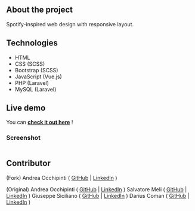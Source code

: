 ## About the project
Spotify-inspired web design with responsive layout.

## Technologies 
- HTML
- CSS (SCSS)
- Bootstrap (SCSS)
- JavaScript (Vue.js)
- PHP (Laravel)
- MySQL (Laravel)

## Live demo
You can **[check it out here](https://painteyes.github.io/laravel-vue-deliveroo)** !

### Screenshot
<img src=""/>

## Contributor
(Fork)
Andrea Occhipinti ( [GitHub](https://github.com/painteyes) | [LinkedIn](https://www.linkedin.com/in/occhipinti) )

(Original) 
Andrea Occhipinti ( [GitHub](https://github.com/painteyes) | [LinkedIn](https://www.linkedin.com/in/occhipinti) )
Salvatore Meli ( [GitHub](https://github.com/painteyes) | [LinkedIn](https://www.linkedin.com/in/occhipinti) )
Giuseppe Siciliano ( [GitHub](https://github.com/painteyes) | [LinkedIn](https://www.linkedin.com/in/occhipinti) )
Darius Coman ( [GitHub](https://github.com/painteyes) | [LinkedIn](https://www.linkedin.com/in/occhipinti) )
